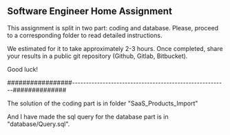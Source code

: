## Software Engineer Home Assignment

This assignment is split in two part: coding and database. Please, proceed to a corresponding folder to read detailed instructions. 

We estimated for it to take approximately 2-3 hours. Once completed, share your results in a public git repository (Github, Gitlab, Bitbucket).

Good luck!


#################--------------------------------------------------------##############

The solution of the coding part is in folder "SaaS_Products_Import"

And I have made the sql query for the database part is in "database/Query.sql".
